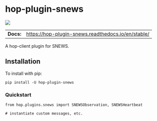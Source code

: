 # hop-plugin-snews

![](https://github.com/SNEWS2/hop-plugin-snews/workflows/build/badge.svg)

|              |        |
| ------------ | ------ |
| **Docs:**    | https://hop-plugin-snews.readthedocs.io/en/stable/  |

A hop-client plugin for SNEWS.

## Installation

To install with pip:

```
pip install -U hop-plugin-snews
```

### Quickstart

```
from hop.plugins.snews import SNEWSObservation, SNEWSHeartbeat

# instantiate custom messages, etc.
```
